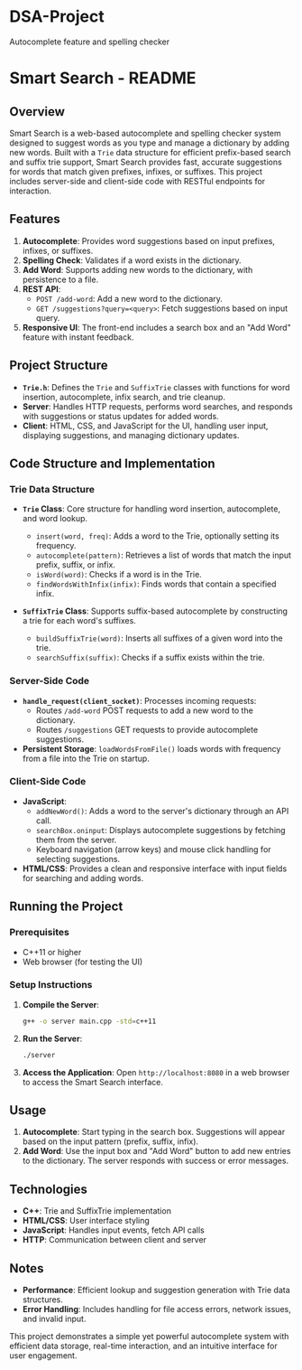 # DSA-Project
Autocomplete feature and spelling checker
# Smart Search - README

## Overview
Smart Search is a web-based autocomplete and spelling checker system designed to suggest words as you type and manage a dictionary by adding new words. Built with a `Trie` data structure for efficient prefix-based search and suffix trie support, Smart Search provides fast, accurate suggestions for words that match given prefixes, infixes, or suffixes. This project includes server-side and client-side code with RESTful endpoints for interaction.

## Features
1. **Autocomplete**: Provides word suggestions based on input prefixes, infixes, or suffixes.
2. **Spelling Check**: Validates if a word exists in the dictionary.
3. **Add Word**: Supports adding new words to the dictionary, with persistence to a file.
4. **REST API**:
   - `POST /add-word`: Add a new word to the dictionary.
   - `GET /suggestions?query=<query>`: Fetch suggestions based on input query.
5. **Responsive UI**: The front-end includes a search box and an "Add Word" feature with instant feedback.

## Project Structure
- **`Trie.h`**: Defines the `Trie` and `SuffixTrie` classes with functions for word insertion, autocomplete, infix search, and trie cleanup.
- **Server**: Handles HTTP requests, performs word searches, and responds with suggestions or status updates for added words.
- **Client**: HTML, CSS, and JavaScript for the UI, handling user input, displaying suggestions, and managing dictionary updates.

## Code Structure and Implementation

### Trie Data Structure
- **`Trie` Class**: Core structure for handling word insertion, autocomplete, and word lookup.
  - `insert(word, freq)`: Adds a word to the Trie, optionally setting its frequency.
  - `autocomplete(pattern)`: Retrieves a list of words that match the input prefix, suffix, or infix.
  - `isWord(word)`: Checks if a word is in the Trie.
  - `findWordsWithInfix(infix)`: Finds words that contain a specified infix.

- **`SuffixTrie` Class**: Supports suffix-based autocomplete by constructing a trie for each word's suffixes.
  - `buildSuffixTrie(word)`: Inserts all suffixes of a given word into the trie.
  - `searchSuffix(suffix)`: Checks if a suffix exists within the trie.

### Server-Side Code
- **`handle_request(client_socket)`**: Processes incoming requests:
  - Routes `/add-word` POST requests to add a new word to the dictionary.
  - Routes `/suggestions` GET requests to provide autocomplete suggestions.
- **Persistent Storage**: `loadWordsFromFile()` loads words with frequency from a file into the Trie on startup.
  
### Client-Side Code
- **JavaScript**: 
  - `addNewWord()`: Adds a word to the server's dictionary through an API call.
  - `searchBox.oninput`: Displays autocomplete suggestions by fetching them from the server.
  - Keyboard navigation (arrow keys) and mouse click handling for selecting suggestions.
- **HTML/CSS**: Provides a clean and responsive interface with input fields for searching and adding words.

## Running the Project

### Prerequisites
- C++11 or higher
- Web browser (for testing the UI)

### Setup Instructions
1. **Compile the Server**:
   ```bash
   g++ -o server main.cpp -std=c++11
   ```
2. **Run the Server**:
   ```bash
   ./server
   ```
3. **Access the Application**:
   Open `http://localhost:8080` in a web browser to access the Smart Search interface.

## Usage
1. **Autocomplete**: Start typing in the search box. Suggestions will appear based on the input pattern (prefix, suffix, infix).
2. **Add Word**: Use the input box and "Add Word" button to add new entries to the dictionary. The server responds with success or error messages.

## Technologies
- **C++**: Trie and SuffixTrie implementation
- **HTML/CSS**: User interface styling
- **JavaScript**: Handles input events, fetch API calls
- **HTTP**: Communication between client and server

## Notes
- **Performance**: Efficient lookup and suggestion generation with Trie data structures.
- **Error Handling**: Includes handling for file access errors, network issues, and invalid input.

This project demonstrates a simple yet powerful autocomplete system with efficient data storage, real-time interaction, and an intuitive interface for user engagement.